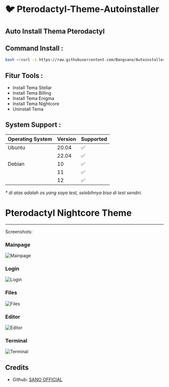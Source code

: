 # :bird: Pterodactyl-Theme-Autoinstaller



## Auto Install Thema Pterodactyl

## Command Install :

```bash
bash <(curl -s https://raw.githubusercontent.com/Bangsano/Autoinstaller-Theme-Pterodactyl/main/install.sh)
```

## Fitur Tools :

- Install Tema Stellar
- Install Tema Billing
- Install Tema Enigma
- Install Tema Nightcore
- Uninstall Tema

## System Support :

| Operating System | Version | Supported          |
| ---------------- | ------- | ------------------ |
| Ubuntu           | 20.04   | :white_check_mark: |
|                  | 22.04   | :white_check_mark: |
| Debian           | 10      | :white_check_mark: |
|                  | 11      | :white_check_mark: |
|                  | 12      | :white_check_mark: |

_\* di atas adalah os yang saya test, selebihnya bisa di test sendiri._

# Pterodactyl Nightcore Theme
---
Screenshots:
### Mainpage
![Mainpage](https://raw.githubusercontent.com/Bangsano/Autoinstaller-Theme-Pterodactyl/main/images/Serverliste.png "Mainpage")
### Login
![Login](https://raw.githubusercontent.com/Bangsano/Autoinstaller-Theme-Pterodactyl/main/images/Login.png "Login")
### Files
![Files](https://raw.githubusercontent.com/Bangsano/Autoinstaller-Theme-Pterodactyl/main/images/Files.png "Files")
### Editor
![Editor](https://raw.githubusercontent.com/Bangsano/Autoinstaller-Theme-Pterodactyl/main/images/Editor.png "Editor")
### Terminal
![Terminal](https://raw.githubusercontent.com/Bangsano/Autoinstaller-Theme-Pterodactyl/main/images/Terminal.png "Terminal")


## Credits 
- Github: [ SANO OFFICIAL ](https://github.com/Bangsano)

